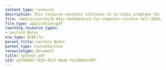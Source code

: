 ```yaml
---
content_type: resource
description: This resource contains solutions to in-class problems for week 7, wednesday.
file: /media/courses/6-042j-mathematics-for-computer-science-fall-2005/a2fd46d1743943c76bad7ec196e4c08f_cp7wsol.pdf
file_type: application/pdf
learning_resource_types:
- Lecture Notes
ocw_type: OCWFile
parent_title: Lecture Notes
parent_type: CourseSection
resourcetype: Document
title: cp7wsol.pdf
uid: a2fd46d1-7439-43c7-6bad-7ec196e4c08f
---
```

